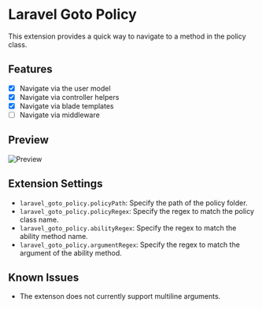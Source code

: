 # Laravel Goto Policy

This extension provides a quick way to navigate to a method in the policy class.

## Features

- [x] Navigate via the user model
- [x] Navigate via controller helpers
- [x] Navigate via blade templates
- [ ] Navigate via middleware

## Preview

![Preview](src/images/preview.gif)

## Extension Settings

- `laravel_goto_policy.policyPath`: Specify the path of the policy folder.
- `laravel_goto_policy.policyRegex`: Specify the regex to match the policy class name.
- `laravel_goto_policy.abilityRegex`: Specify the regex to match the ability method name.
- `laravel_goto_policy.argumentRegex`: Specify the regex to match the argument of the ability method.

## Known Issues

- The extenson does not currently support multiline arguments.
